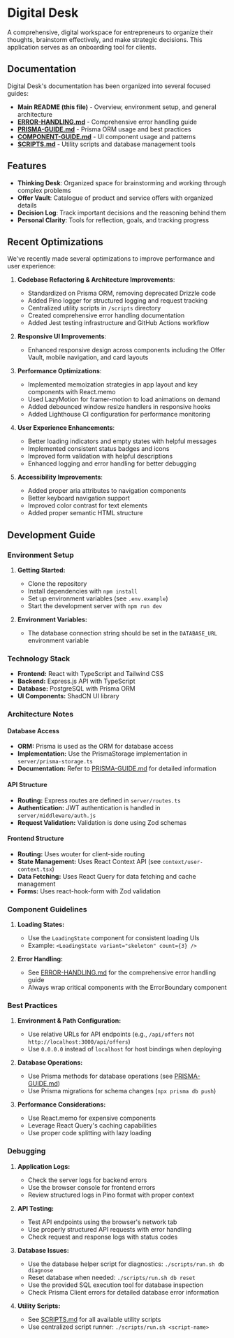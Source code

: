 # Digital Desk

A comprehensive, digital workspace for entrepreneurs to organize their thoughts, brainstorm effectively, and make strategic decisions. This application serves as an onboarding tool for clients.

## Documentation

Digital Desk's documentation has been organized into several focused guides:

- **Main README (this file)** - Overview, environment setup, and general architecture
- **[ERROR-HANDLING.md](./ERROR-HANDLING.md)** - Comprehensive error handling guide
- **[PRISMA-GUIDE.md](./PRISMA-GUIDE.md)** - Prisma ORM usage and best practices
- **[COMPONENT-GUIDE.md](./COMPONENT-GUIDE.md)** - UI component usage and patterns
- **[SCRIPTS.md](./SCRIPTS.md)** - Utility scripts and database management tools

## Features

- **Thinking Desk**: Organized space for brainstorming and working through complex problems
- **Offer Vault**: Catalogue of product and service offers with organized details
- **Decision Log**: Track important decisions and the reasoning behind them
- **Personal Clarity**: Tools for reflection, goals, and tracking progress

## Recent Optimizations

We've recently made several optimizations to improve performance and user experience:

1. **Codebase Refactoring & Architecture Improvements**:
   - Standardized on Prisma ORM, removing deprecated Drizzle code
   - Added Pino logger for structured logging and request tracking
   - Centralized utility scripts in `/scripts` directory
   - Created comprehensive error handling documentation
   - Added Jest testing infrastructure and GitHub Actions workflow

2. **Responsive UI Improvements**:
   - Enhanced responsive design across components including the Offer Vault, mobile navigation, and card layouts

3. **Performance Optimizations**:
   - Implemented memoization strategies in app layout and key components with React.memo
   - Used LazyMotion for framer-motion to load animations on demand
   - Added debounced window resize handlers in responsive hooks
   - Added Lighthouse CI configuration for performance monitoring

4. **User Experience Enhancements**:
   - Better loading indicators and empty states with helpful messages
   - Implemented consistent status badges and icons
   - Improved form validation with helpful descriptions
   - Enhanced logging and error handling for better debugging

5. **Accessibility Improvements**:
   - Added proper aria attributes to navigation components
   - Better keyboard navigation support
   - Improved color contrast for text elements
   - Added proper semantic HTML structure

## Development Guide

### Environment Setup

1. **Getting Started:**
   - Clone the repository
   - Install dependencies with `npm install`
   - Set up environment variables (see `.env.example`)
   - Start the development server with `npm run dev`

2. **Environment Variables:**
   - The database connection string should be set in the `DATABASE_URL` environment variable

### Technology Stack

- **Frontend:** React with TypeScript and Tailwind CSS
- **Backend:** Express.js API with TypeScript
- **Database:** PostgreSQL with Prisma ORM
- **UI Components:** ShadCN UI library

### Architecture Notes

#### Database Access

- **ORM:** Prisma is used as the ORM for database access
- **Implementation:** Use the PrismaStorage implementation in `server/prisma-storage.ts`
- **Documentation:** Refer to [PRISMA-GUIDE.md](./PRISMA-GUIDE.md) for detailed information

#### API Structure

- **Routing:** Express routes are defined in `server/routes.ts`
- **Authentication:** JWT authentication is handled in `server/middleware/auth.js`
- **Request Validation:** Validation is done using Zod schemas

#### Frontend Structure

- **Routing:** Uses wouter for client-side routing
- **State Management:** Uses React Context API (see `context/user-context.tsx`)
- **Data Fetching:** Uses React Query for data fetching and cache management
- **Forms:** Uses react-hook-form with Zod validation

### Component Guidelines

1. **Loading States:**
   - Use the `LoadingState` component for consistent loading UIs
   - Example: `<LoadingState variant="skeleton" count={3} />`

2. **Error Handling:**
   - See [ERROR-HANDLING.md](./ERROR-HANDLING.md) for the comprehensive error handling guide
   - Always wrap critical components with the ErrorBoundary component

### Best Practices

1. **Environment & Path Configuration:**
   - Use relative URLs for API endpoints (e.g., `/api/offers` not `http://localhost:3000/api/offers`)
   - Use `0.0.0.0` instead of `localhost` for host bindings when deploying

2. **Database Operations:**
   - Use Prisma methods for database operations (see [PRISMA-GUIDE.md](./PRISMA-GUIDE.md))
   - Use Prisma migrations for schema changes (`npx prisma db push`)

3. **Performance Considerations:**
   - Use React.memo for expensive components
   - Leverage React Query's caching capabilities
   - Use proper code splitting with lazy loading

### Debugging

1. **Application Logs:**
   - Check the server logs for backend errors
   - Use the browser console for frontend errors
   - Review structured logs in Pino format with proper context

2. **API Testing:**
   - Test API endpoints using the browser's network tab
   - Use properly structured API requests with error handling
   - Check request and response logs with status codes

3. **Database Issues:**
   - Use the database helper script for diagnostics: `./scripts/run.sh db diagnose`
   - Reset database when needed: `./scripts/run.sh db reset`
   - Use the provided SQL execution tool for database inspection
   - Check Prisma Client errors for detailed database error information
   
4. **Utility Scripts:**
   - See [SCRIPTS.md](./SCRIPTS.md) for all available utility scripts
   - Use centralized script runner: `./scripts/run.sh <script-name>`
